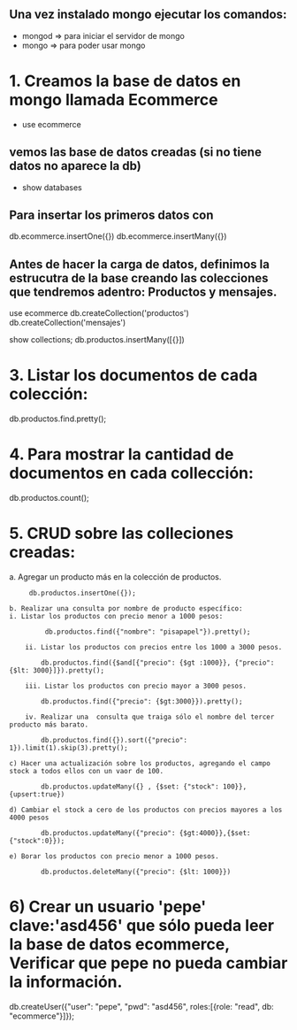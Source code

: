 ## Una vez instalado mongo ejecutar los comandos:

- mongod => para iniciar el servidor de mongo
- mongo => para poder usar mongo

# 1. Creamos la base de datos en mongo llamada Ecommerce

- use ecommerce

## vemos las base de datos creadas (si no tiene datos no aparece la db)

- show databases

## Para insertar los primeros datos con

db.ecommerce.insertOne({})
db.ecommerce.insertMany({})

## Antes de hacer la carga de datos, definimos la estrucutra de la base creando las colecciones que tendremos adentro: Productos y mensajes.

use ecommerce
db.createCollection('productos')
db.createCollection('mensajes')

show collections;
db.productos.insertMany([{}])

# 3. Listar los documentos de cada colección:

db.productos.find.pretty();

# 4. Para mostrar la cantidad de documentos en cada collección:

db.productos.count();

# 5. CRUD sobre las colleciones creadas:

a. Agregar un producto más en la colección de productos.

         db.productos.insertOne({});

    b. Realizar una consulta por nombre de producto específico:
    i. Listar los productos con precio menor a 1000 pesos:

             db.productos.find({"nombre": "pisapapel"}).pretty();

        ii. Listar los productos con precios entre los 1000 a 3000 pesos.

            db.productos.find({$and[{"precio": {$gt :1000}}, {"precio":{$lt: 3000}]}).pretty();

        iii. Listar los productos con precio mayor a 3000 pesos.

            db.productos.find({"precio": {$gt:3000}}).pretty();

        iv. Realizar una  consulta que traiga sólo el nombre del tercer producto más barato.

            db.productos.find({}).sort({"precio": 1}).limit(1).skip(3).pretty();

    c) Hacer una actualización sobre los productos, agregando el campo stock a todos ellos con un vaor de 100.

            db.productos.updateMany({} , {$set: {"stock": 100}}, {upsert:true})

    d) Cambiar el stock a cero de los productos con precios mayores a los 4000 pesos

            db.productos.updateMany({"precio": {$gt:4000}},{$set: {"stock":0}});

    e) Borar los productos con precio menor a 1000 pesos.

            db.productos.deleteMany({"precio": {$lt: 1000}})

# 6) Crear un usuario 'pepe' clave:'asd456' que sólo pueda leer la base de datos ecommerce, Verificar que pepe no pueda cambiar la información.

db.createUser({"user": "pepe", "pwd": "asd456", roles:[{role: "read", db: "ecommerce"}]});
